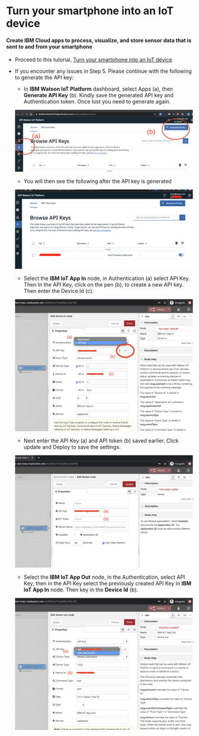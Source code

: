 # Turn your smartphone into an IoT device

#### Create IBM Cloud apps to process, visualize, and store sensor data that is sent to and from your smartphone

* Proceed to this tutorial, [Turn your smartphone into an IoT device](https://developer.ibm.com/technologies/iot/tutorials/iot-mobile-phone-iot-device-bluemix-apps-trs/)
* If you encounter any issues in Step 5. Please continue with the following to generate the API key:

    * In **IBM Watson IoT Platform** dashboard, select Apps (a), then **Generate API Key** (b). Kindly save the generated API key and Authentication token.  Once lost you need to generate again.

    ![Generate API key](images/iotf_apps_api.png)

    * You will then see the following after the API key is generated

    ![browse API keys](images/browse_api_key.png)

    * Select the **IBM IoT App In** node, in Authentication (a) select API Key. Then In the API Key, click on the pen (b), to create a new API key.  Then enter the Device Id (c).

    ![iot in node](images/iotf_in.png)

    * Next enter the API Key (a) and API token (b) saved earlier. Click update and Deploy to save the settings.

    ![api key](images/api_key.png)

    * Select the **IBM IoT App Out** node, in the Authentication, select API Key, then in the API Key select the previously created API Key in **IBM IoT App In** node. Then key in the **Device Id** (b).

    ![iot out node](images/iotf_out.png)

